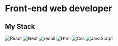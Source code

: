 # Front-end web developer 

  

## My Stack 

<img alt="React" src ="https://img.shields.io/badge/React-61DAFB.svg?&style=for-the-badge&logo=React&logoColor=white"/> 
  <img alt="Next" src ="https://img.shields.io/badge/next.js-000000?style=for-the-badge&logo=nextdotjs&logoColor=white"/> <img alt="recoil" src ="https://img.shields.io/badge/recoil-fff?style=for-the-badge&logo=recoil&logoColor="/> <img alt="Html" src ="https://img.shields.io/badge/HTML5-E34F26.svg?&style=for-the-badge&logo=HTML5&logoColor=white"/> <img alt="Css" src ="https://img.shields.io/badge/CSS3-1572B6.svg?&style=for-the-badge&logo=CSS3&logoColor=white"/> <img alt="JavaScript" src ="https://img.shields.io/badge/JavaScriipt-F7DF1E.svg?&style=for-the-badge&logo=JavaScript&logoColor=white"/> 

